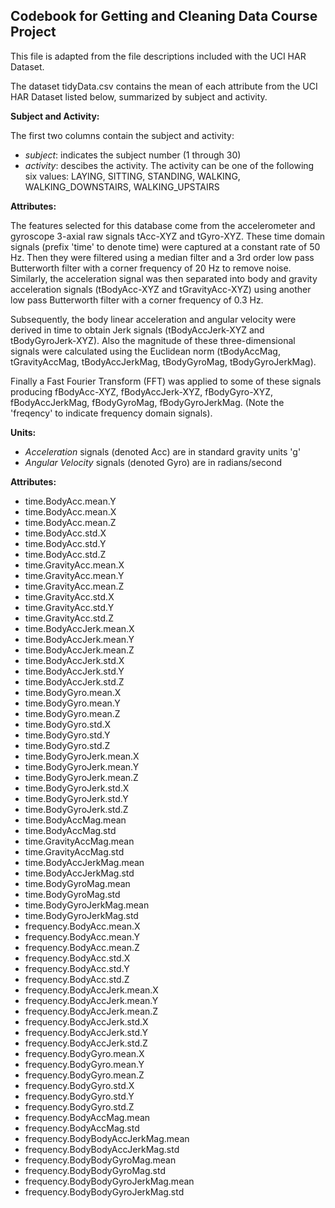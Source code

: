 ## Codebook for Getting and Cleaning Data Course Project

This file is adapted from the file descriptions included with the UCI HAR Dataset.

The dataset tidyData.csv contains the mean of each attribute from the UCI HAR Dataset listed below, summarized by subject and activity. 

**Subject and Activity:**

The first two columns contain the subject and activity:
- *subject*: indicates the subject number (1 through 30)
- *activity*: descibes the activity. The activity can be one of the following six values: LAYING, SITTING, STANDING, WALKING, WALKING_DOWNSTAIRS, WALKING_UPSTAIRS

**Attributes:**

The features selected for this database come from the accelerometer and gyroscope 3-axial raw signals tAcc-XYZ and tGyro-XYZ. These time domain signals (prefix 'time' to denote time) were captured at a constant rate of 50 Hz. Then they were filtered using a median filter and a 3rd order low pass Butterworth filter with a corner frequency of 20 Hz to remove noise. Similarly, the acceleration signal was then separated into body and gravity acceleration signals (tBodyAcc-XYZ and tGravityAcc-XYZ) using another low pass Butterworth filter with a corner frequency of 0.3 Hz. 

Subsequently, the body linear acceleration and angular velocity were derived in time to obtain Jerk signals (tBodyAccJerk-XYZ and tBodyGyroJerk-XYZ). Also the magnitude of these three-dimensional signals were calculated using the Euclidean norm (tBodyAccMag, tGravityAccMag, tBodyAccJerkMag, tBodyGyroMag, tBodyGyroJerkMag). 

Finally a Fast Fourier Transform (FFT) was applied to some of these signals producing fBodyAcc-XYZ, fBodyAccJerk-XYZ, fBodyGyro-XYZ, fBodyAccJerkMag, fBodyGyroMag, fBodyGyroJerkMag. (Note the 'freqency' to indicate frequency domain signals).

**Units:**
- *Acceleration* signals (denoted Acc) are in standard gravity units 'g'
- *Angular Velocity* signals (denoted Gyro) are in radians/second

**Attributes:**
- time.BodyAcc.mean.Y
- time.BodyAcc.mean.X
- time.BodyAcc.mean.Z
- time.BodyAcc.std.X
- time.BodyAcc.std.Y
- time.BodyAcc.std.Z
- time.GravityAcc.mean.X
- time.GravityAcc.mean.Y
- time.GravityAcc.mean.Z
- time.GravityAcc.std.X
- time.GravityAcc.std.Y
- time.GravityAcc.std.Z
- time.BodyAccJerk.mean.X
- time.BodyAccJerk.mean.Y
- time.BodyAccJerk.mean.Z
- time.BodyAccJerk.std.X
- time.BodyAccJerk.std.Y
- time.BodyAccJerk.std.Z
- time.BodyGyro.mean.X
- time.BodyGyro.mean.Y
- time.BodyGyro.mean.Z
- time.BodyGyro.std.X
- time.BodyGyro.std.Y
- time.BodyGyro.std.Z
- time.BodyGyroJerk.mean.X
- time.BodyGyroJerk.mean.Y
- time.BodyGyroJerk.mean.Z
- time.BodyGyroJerk.std.X
- time.BodyGyroJerk.std.Y
- time.BodyGyroJerk.std.Z
- time.BodyAccMag.mean
- time.BodyAccMag.std
- time.GravityAccMag.mean
- time.GravityAccMag.std
- time.BodyAccJerkMag.mean
- time.BodyAccJerkMag.std
- time.BodyGyroMag.mean
- time.BodyGyroMag.std
- time.BodyGyroJerkMag.mean
- time.BodyGyroJerkMag.std
- frequency.BodyAcc.mean.X
- frequency.BodyAcc.mean.Y
- frequency.BodyAcc.mean.Z
- frequency.BodyAcc.std.X
- frequency.BodyAcc.std.Y
- frequency.BodyAcc.std.Z
- frequency.BodyAccJerk.mean.X
- frequency.BodyAccJerk.mean.Y
- frequency.BodyAccJerk.mean.Z
- frequency.BodyAccJerk.std.X
- frequency.BodyAccJerk.std.Y
- frequency.BodyAccJerk.std.Z
- frequency.BodyGyro.mean.X
- frequency.BodyGyro.mean.Y
- frequency.BodyGyro.mean.Z
- frequency.BodyGyro.std.X
- frequency.BodyGyro.std.Y
- frequency.BodyGyro.std.Z
- frequency.BodyAccMag.mean
- frequency.BodyAccMag.std
- frequency.BodyBodyAccJerkMag.mean
- frequency.BodyBodyAccJerkMag.std
- frequency.BodyBodyGyroMag.mean
- frequency.BodyBodyGyroMag.std
- frequency.BodyBodyGyroJerkMag.mean
- frequency.BodyBodyGyroJerkMag.std
